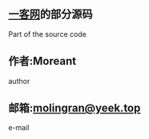 ## [一客网][1]的部分源码
Part of the source code 
## 作者:Moreant
author
## 邮箱:molingran@yeek.top
e-mail

[1]:https://www.yeek.top/